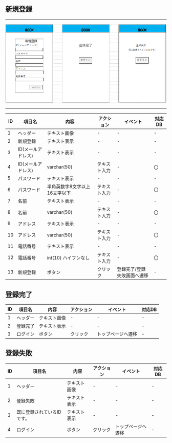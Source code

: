 ## 新規登録
*****
<img src="img/sinki.png" width="1000">

*****
|ID|項目名|内容|アクション|イベント|対応DB|
|--|----|---|---------|--------|-----|
|1|ヘッダー|テキスト画像|-|-|-|
|2|新規登録|テキスト表示|-|-|-|
|3|ID(メールアドレス)|テキスト表示|-|-|-|
|4|ID(メールアドレス)|varchar(50)|テキスト入力|-|〇|
|5|パスワード|テキスト表示|-|-|-|
|6|パスワード|半角英数字8文字以上16文字以下|テキスト入力|-|〇|
|7|名前|テキスト表示|-|-|-|
|8|名前|varchar(50)|テキスト入力|-|〇|
|9|アドレス|テキスト表示|-|-|-|
|10|アドレス|varchar(50)|テキスト入力|-|〇|
|11|電話番号|テキスト表示|-|-|-|
|12|電話番号|int(10) ハイフンなし|テキスト入力|-|〇|
|13|新規登録|ボタン|クリック|登録完了/登録失敗画面へ遷移|-|

## 登録完了
|ID|項目名|内容|アクション|イベント|対応DB|
|--|----|---|---------|--------|-----|
|1|ヘッダー|テキスト画像|-|-|-|
|2|登録完了|テキスト表示|-|-|-|
|3|ログイン|ボタン|クリック|トップページへ遷移|-|

## 登録失敗
|ID|項目名|内容|アクション|イベント|対応DB|
|--|----|---|---------|--------|-----|
|1|ヘッダー|テキスト画像|-|-|-|
|2|登録失敗|テキスト表示|-|-|-|
|3|既に登録されているIDです。|テキスト表示|-|-|-|
|4|ログイン|ボタン|クリック|トップページへ遷移|-|
